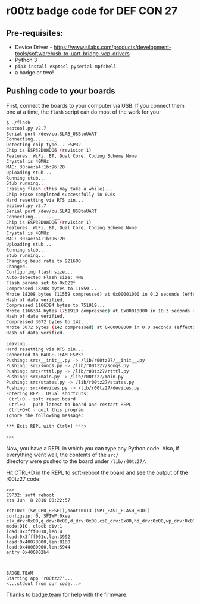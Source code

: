 # r00tz badge code for DEF CON 27

## Pre-requisites:
- Device Driver - https://www.silabs.com/products/development-tools/software/usb-to-uart-bridge-vcp-drivers
- Python 3
- `pip3 install esptool pyserial mpfshell`
- a badge or two!


## Pushing code to your boards
First, connect the boards to your computer via USB. If you connect them one at a time, the `flash`
script can do most of the work for you:
```bash
$ ./flash
esptool.py v2.7
Serial port /dev/cu.SLAB_USBtoUART
Connecting........_
Detecting chip type... ESP32
Chip is ESP32D0WDQ6 (revision 1)
Features: WiFi, BT, Dual Core, Coding Scheme None
Crystal is 40MHz
MAC: 30:ae:a4:1b:96:20
Uploading stub...
Running stub...
Stub running...
Erasing flash (this may take a while)...
Chip erase completed successfully in 0.6s
Hard resetting via RTS pin...
esptool.py v2.7
Serial port /dev/cu.SLAB_USBtoUART
Connecting........__
Chip is ESP32D0WDQ6 (revision 1)
Features: WiFi, BT, Dual Core, Coding Scheme None
Crystal is 40MHz
MAC: 30:ae:a4:1b:96:20
Uploading stub...
Running stub...
Stub running...
Changing baud rate to 921600
Changed.
Configuring flash size...
Auto-detected Flash size: 4MB
Flash params set to 0x022f
Compressed 18208 bytes to 11559...
Wrote 18208 bytes (11559 compressed) at 0x00001000 in 0.2 seconds (effective 931.5 kbit/s)...
Hash of data verified.
Compressed 1166384 bytes to 751919...
Wrote 1166384 bytes (751919 compressed) at 0x00010000 in 10.3 seconds (effective 903.5 kbit/s)...
Hash of data verified.
Compressed 3072 bytes to 142...
Wrote 3072 bytes (142 compressed) at 0x00008000 in 0.0 seconds (effective 4390.3 kbit/s)...
Hash of data verified.

Leaving...
Hard resetting via RTS pin...
Connected to BADGE.TEAM ESP32
Pushing: src/__init__.py -> /lib/r00tz27/__init__.py
Pushing: src/songs.py -> /lib/r00tz27/songs.py
Pushing: src/rtttl.py -> /lib/r00tz27/rtttl.py
Pushing: src/main.py -> /lib/r00tz27/main.py
Pushing: src/states.py -> /lib/r00tz27/states.py
Pushing: src/devices.py -> /lib/r00tz27/devices.py
Entering REPL. Usual shortcuts:
 Ctrl+D - soft reset board
 Ctrl+Q - push latest to board and restart REPL
 Ctrl+Q+C - quit this program
Ignore the following message:

*** Exit REPL with Ctrl+] ***>

>>>
```

Now, you have a REPL in which you can type any Python code. Also, if everything went well, the contents of the `src/`  
directory were pushed to the board under `/lib/r00tz27/`.

Hit CTRL+D in the REPL to soft-reboot the board and see the output of the r00tz27 code:

```
>>>
ESP32: soft reboot
ets Jun  8 2016 00:22:57

rst:0xc (SW_CPU_RESET),boot:0x13 (SPI_FAST_FLASH_BOOT)
configsip: 0, SPIWP:0xee
clk_drv:0x00,q_drv:0x00,d_drv:0x00,cs0_drv:0x00,hd_drv:0x00,wp_drv:0x00
mode:DIO, clock div:1
load:0x3fff0018,len:4
load:0x3fff001c,len:3992
load:0x40078000,len:8100
load:0x40080000,len:5944
entry 0x400802b4



BADGE.TEAM
Starting app 'r00tz27'...
<...stdout from our code...>
```

Thanks to [badge.team](https://github.com/badgeteam/ESP32-platform-firmware) for help with the firmware.
